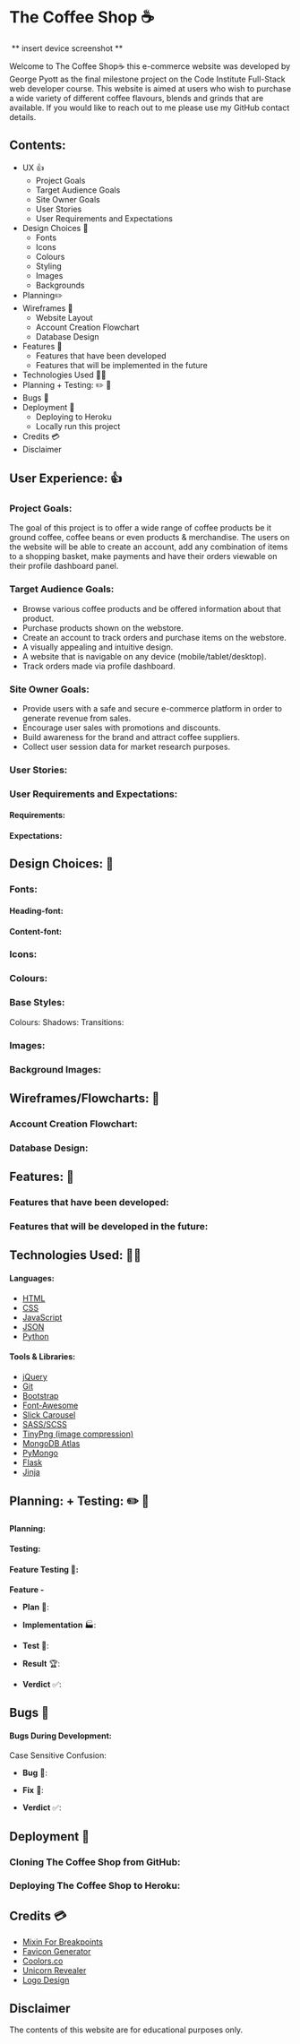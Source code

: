 # The Coffee Shop ☕️

<img src=""></img>
** insert device screenshot **

<p>Welcome to The Coffee Shop☕️ this e-commerce website was developed by George Pyott as the final milestone project on the Code Institute Full-Stack web developer course. This website is aimed at users who wish to purchase a wide variety of different coffee flavours, blends and grinds that are available. If you would like to reach out to me please use my GitHub contact details.</p>

## Contents: 

- UX 👍
    - Project Goals
    - Target Audience Goals
    - Site Owner Goals
    - User Stories
    - User Requirements and Expectations
- Design Choices 🎨
    - Fonts
    - Icons
    - Colours
    - Styling
    - Images
    - Backgrounds
- Planning✏️
- Wireframes 🔧
    - Website Layout
    - Account Creation Flowchart
    - Database Design
- Features 🎡
    - Features that have been developed
    - Features that will be implemented in the future
- Technologies Used 👨‍💻
- Planning + Testing: ✏️ 🔌
- Bugs 🐞
- Deployment 🚀
	- Deploying to Heroku
    - Locally run this project
- Credits 💳
- Disclaimer

## User Experience: 👍

### Project Goals:
<p>The goal of this project is to offer a wide range of coffee products be it ground coffee, coffee beans or even products & merchandise. The users on the website will be able to create an account, add any combination of items
to a shopping basket, make payments and have their orders viewable on their profile dashboard panel.</p>

### Target Audience Goals:

* Browse various coffee products and be offered information about that product.
* Purchase products shown on the webstore.
* Create an account to track orders and purchase items on the webstore.
* A visually appealing and intuitive design.
* A website that is navigable on any device (mobile/tablet/desktop).
* Track orders made via profile dashboard.

### Site Owner Goals:

* Provide users with a safe and secure e-commerce platform in order to generate revenue from sales.
* Encourage user sales with promotions and discounts.
* Build awareness for the brand and attract coffee suppliers.
* Collect user session data for market research purposes.

### User Stories:

### User Requirements and Expectations:

#### Requirements:

#### Expectations:

## Design Choices: 🎨

### Fonts:

#### Heading-font:

#### Content-font: 

### Icons:
### Colours:

### Base Styles:

Colours:
Shadows:
Transitions:

### Images:

### Background Images:


## Wireframes/Flowcharts: 🔧
 
### Account Creation Flowchart:

### Database Design:

## Features: 🎡

### Features that have been developed:

### Features that will be developed in the future:

## Technologies Used: 👨‍💻
#### Languages:
* <a href="https://developer.mozilla.org/en-US/docs/Web/HTML">HTML</a>
* <a href="https://developer.mozilla.org/en-US/docs/Web/CSS">CSS</a>
* <a href="https://www.w3schools.com/js/">JavaScript</a>
* <a href="https://www.json.org/json-en.html">JSON</a>
* <a href="https://www.python.org/">Python</a>

#### Tools & Libraries: 

* <a href="https://jquery.com/">jQuery</a>
* <a href="https://git-scm.com/">Git</a>
* <a href="https://getbootstrap.com/">Bootstrap</a>
* <a href="https://fontawesome.com/icons?d=gallery">Font-Awesome</a>
* <a href="https://kenwheeler.github.io/slick/">Slick Carousel</a>
* <a href="https://sass-lang.com/">SASS/SCSS</a>
* <a href="https://tinypng.com/">TinyPng (image compression)</a>
* <a href="https://www.mongodb.com/cloud/atlas">MongoDB Atlas</a>
* <a href="https://pymongo.readthedocs.io/en/stable/">PyMongo</a>
* <a href="https://flask.palletsprojects.com/en/1.0.x/">Flask</a>
* <a href="https://jinja.palletsprojects.com/en/2.10.x/">Jinja</a>

## Planning:  + Testing: ✏️ 🔌

#### Planning: 

#### Testing: 

#### Feature Testing 🎡: 

<strong>Feature -</strong>
- <strong>Plan</strong> 📝: 

- <strong>Implementation</strong> 🏭: 

- <strong>Test</strong> 🧪: 

- <strong>Result</strong> 🏆: 

- <strong>Verdict</strong> ✅: 


## Bugs 🐞

#### Bugs During Development: 



<p>Case Sensitive Confusion:</p>

- <strong>Bug</strong> 🐞:
 
- <strong>Fix</strong> 🔧: 

- <strong>Verdict</strong> ✅: 


## Deployment 🚀


### Cloning The Coffee Shop from GitHub:

### Deploying The Coffee Shop to Heroku:

## Credits 💳

* <a href="https://medium.com/developing-with-sass/creating-a-dead-simple-sass-mixin-to-handle-responsive-breakpoints-889927b37740">Mixin For Breakpoints</a>
* <a href="https://www.favicon-generator.org/">Favicon Generator</a>  
* <a href="https://coolors.co/">Coolors.co</a>
* <a href="https://chrome.google.com/webstore/detail/unicorn-revealer/lmlkphhdlngaicolpmaakfmhplagoaln?hl=en-GB">Unicorn Revealer</a>
* <a href="https://hatchful.shopify.com/">Logo Design</a>


## Disclaimer
The contents of this website are for educational purposes only.



